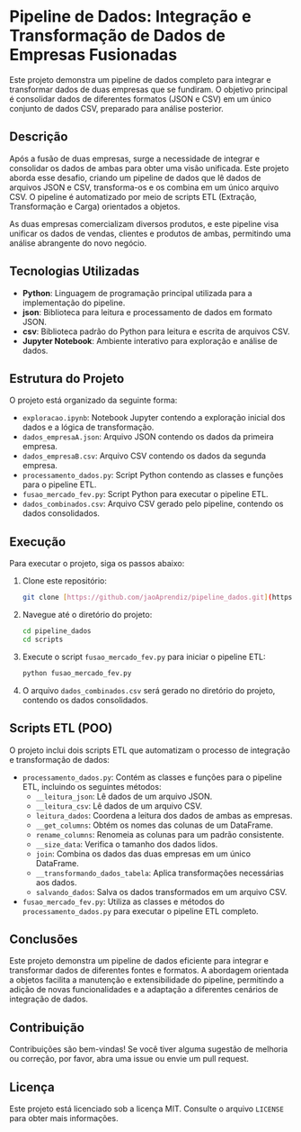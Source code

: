 # Pipeline de Dados: Integração e Transformação de Dados de Empresas Fusionadas

Este projeto demonstra um pipeline de dados completo para integrar e transformar dados de duas empresas que se fundiram. O objetivo principal é consolidar dados de diferentes formatos (JSON e CSV) em um único conjunto de dados CSV, preparado para análise posterior.

## Descrição

Após a fusão de duas empresas, surge a necessidade de integrar e consolidar os dados de ambas para obter uma visão unificada. Este projeto aborda esse desafio, criando um pipeline de dados que lê dados de arquivos JSON e CSV, transforma-os e os combina em um único arquivo CSV. O pipeline é automatizado por meio de scripts ETL (Extração, Transformação e Carga) orientados a objetos.

As duas empresas comercializam diversos produtos, e este pipeline visa unificar os dados de vendas, clientes e produtos de ambas, permitindo uma análise abrangente do novo negócio.

## Tecnologias Utilizadas

* **Python**: Linguagem de programação principal utilizada para a implementação do pipeline.
* **json**: Biblioteca para leitura e processamento de dados em formato JSON.
* **csv**: Biblioteca padrão do Python para leitura e escrita de arquivos CSV.
* **Jupyter Notebook**: Ambiente interativo para exploração e análise de dados.

## Estrutura do Projeto

O projeto está organizado da seguinte forma:

* `exploracao.ipynb`: Notebook Jupyter contendo a exploração inicial dos dados e a lógica de transformação.
* `dados_empresaA.json`: Arquivo JSON contendo os dados da primeira empresa.
* `dados_empresaB.csv`: Arquivo CSV contendo os dados da segunda empresa.
* `processamento_dados.py`: Script Python contendo as classes e funções para o pipeline ETL.
* `fusao_mercado_fev.py`: Script Python para executar o pipeline ETL.
* `dados_combinados.csv`: Arquivo CSV gerado pelo pipeline, contendo os dados consolidados.

## Execução

Para executar o projeto, siga os passos abaixo:

1.  Clone este repositório:

    ```bash
    git clone [https://github.com/jaoAprendiz/pipeline_dados.git](https://www.google.com/search?q=https://github.com/jaoAprendiz/pipeline_dados.git)
    ```

2.  Navegue até o diretório do projeto:

    ```bash
    cd pipeline_dados
    cd scripts
    ```

3.  Execute o script `fusao_mercado_fev.py` para iniciar o pipeline ETL:

    ```bash
    python fusao_mercado_fev.py
    ```

4.  O arquivo `dados_combinados.csv` será gerado no diretório do projeto, contendo os dados consolidados.

## Scripts ETL (POO)

O projeto inclui dois scripts ETL que automatizam o processo de integração e transformação de dados:

* `processamento_dados.py`: Contém as classes e funções para o pipeline ETL, incluindo os seguintes métodos:
    * `__leitura_json`: Lê dados de um arquivo JSON.
    * `__leitura_csv`: Lê dados de um arquivo CSV.
    * `leitura_dados`: Coordena a leitura dos dados de ambas as empresas.
    * `__get_columns`: Obtém os nomes das colunas de um DataFrame.
    * `rename_columns`: Renomeia as colunas para um padrão consistente.
    * `__size_data`: Verifica o tamanho dos dados lidos.
    * `join`: Combina os dados das duas empresas em um único DataFrame.
    * `__transformando_dados_tabela`: Aplica transformações necessárias aos dados.
    * `salvando_dados`: Salva os dados transformados em um arquivo CSV.
* `fusao_mercado_fev.py`: Utiliza as classes e métodos do `processamento_dados.py` para executar o pipeline ETL completo.

## Conclusões

Este projeto demonstra um pipeline de dados eficiente para integrar e transformar dados de diferentes fontes e formatos. A abordagem orientada a objetos facilita a manutenção e extensibilidade do pipeline, permitindo a adição de novas funcionalidades e a adaptação a diferentes cenários de integração de dados.

## Contribuição

Contribuições são bem-vindas! Se você tiver alguma sugestão de melhoria ou correção, por favor, abra uma issue ou envie um pull request.

## Licença

Este projeto está licenciado sob a licença MIT. Consulte o arquivo `LICENSE` para obter mais informações.
